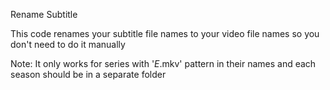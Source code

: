 Rename Subtitle

This code renames your subtitle file names to your video file names so you don't need to do it manually

Note: It only works for series with '*E*.mkv' pattern in their names and each season should be in a separate folder
